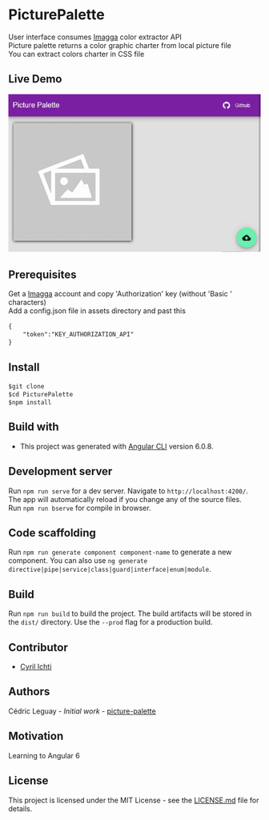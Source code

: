 # PicturePalette

User interface consumes [Imagga](https://docs.imagga.com/) color extractor API<br>
Picture palette returns a color graphic charter from local picture file<br>
You can extract colors charter in CSS file

## Live Demo
![Live Demo](./resources/pp-poc.gif)

## Prerequisites

Get a [Imagga](https://imagga.com/) account and copy 'Authorization' key (without 'Basic ' characters)<br>
Add a config.json file in assets directory and past this
```
{
    "token":"KEY_AUTHORIZATION_API"
}
```

## Install
```
$git clone 
$cd PicturePalette
$npm install
```

## Build with

* This project was generated with [Angular CLI](https://github.com/angular/angular-cli) version 6.0.8.

## Development server

Run `npm run serve` for a dev server. Navigate to `http://localhost:4200/`. The app will automatically reload if you change any of the source files.<br>
Run `npm run bserve` for compile in browser.

## Code scaffolding

Run `npm run generate component component-name` to generate a new component. You can also use `ng generate directive|pipe|service|class|guard|interface|enum|module`.

## Build

Run `npm run build` to build the project. The build artifacts will be stored in the `dist/` directory. Use the `--prod` flag for a production build.

## Contributor

- [Cyril Ichti](https://github.com/seeren)

## Authors

Cédric Leguay - *Initial work* - [picture-palette](https://github.com/cedleg/PicturePalette)

## Motivation

Learning to Angular 6

## License

This project is licensed under the MIT License - see the [LICENSE.md](LICENSE.md) file for details.
